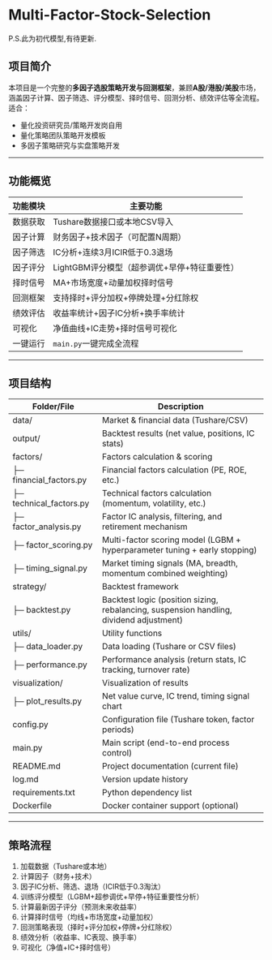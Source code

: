 # Multi-Factor-Stock-Selection
P.S.此为初代模型,有待更新.

## 项目简介
本项目是一个完整的**多因子选股策略开发与回测框架**，兼顾**A股/港股/美股**市场，涵盖因子计算、因子筛选、评分模型、择时信号、回测分析、绩效评估等全流程。
适合：
- 量化投资研究员/策略开发岗自用
- 量化策略团队策略开发模板
- 多因子策略研究与实盘策略开发

---

## 功能概览
| 功能模块 | 主要功能 |
|---|---|
| 数据获取 | Tushare数据接口或本地CSV导入 |
| 因子计算 | 财务因子+技术因子（可配置N周期） |
| 因子筛选 | IC分析+连续3月ICIR低于0.3退场 |
| 因子评分 | LightGBM评分模型（超参调优+早停+特征重要性） |
| 择时信号 | MA+市场宽度+动量加权择时信号 |
| 回测框架 | 支持择时+评分加权+停牌处理+分红除权 |
| 绩效评估 | 收益率统计+因子IC分析+换手率统计 |
| 可视化 | 净值曲线+IC走势+择时信号可视化 |
| 一键运行 | `main.py`一键完成全流程 |

---

## 项目结构  


| Folder/File                | Description |
|------------------------|----------------|
| data/                   | Market & financial data (Tushare/CSV) |
| output/                 | Backtest results (net value, positions, IC stats) |
| factors/                 | Factors calculation & scoring |
| ├─ financial_factors.py | Financial factors calculation (PE, ROE, etc.) |
| ├─ technical_factors.py | Technical factors calculation (momentum, volatility, etc.) |
| ├─ factor_analysis.py   | Factor IC analysis, filtering, and retirement mechanism |
| ├─ factor_scoring.py    | Multi-factor scoring model (LGBM + hyperparameter tuning + early stopping) |
| ├─ timing_signal.py     | Market timing signals (MA, breadth, momentum combined weighting) |
| strategy/                | Backtest framework |
| ├─ backtest.py          | Backtest logic (position sizing, rebalancing, suspension handling, dividend adjustment) |
| utils/                    | Utility functions |
| ├─ data_loader.py       | Data loading (Tushare or CSV files) |
| ├─ performance.py       | Performance analysis (return stats, IC tracking, turnover rate) |
| visualization/            | Visualization of results |
| ├─ plot_results.py      | Net value curve, IC trend, timing signal chart |
| config.py                  | Configuration file (Tushare token, factor periods) |
| main.py                    | Main script (end-to-end process control) |
| README.md                  | Project documentation (current file) |
| log.md                     | Version update history |
| requirements.txt           | Python dependency list |
| Dockerfile                  | Docker container support (optional) |

---

## 策略流程
1. 加载数据（Tushare或本地）
2. 计算因子（财务+技术）
3. 因子IC分析、筛选、退场（ICIR低于0.3淘汰）
4. 训练评分模型（LGBM+超参调优+早停+特征重要性分析）
5. 计算最新因子评分（预测未来收益率）
6. 计算择时信号（均线+市场宽度+动量加权）
7. 回测策略表现（择时+评分加权+停牌+分红除权）
8. 绩效分析（收益率、IC表现、换手率）
9. 可视化（净值+IC+择时信号）

